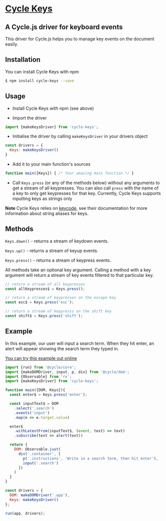 # [Cycle Keys](http://raquelxmoss.github.io/cycle-keys)
## A Cycle.js driver for keyboard events

This driver for Cycle.js helps you to manage key events on the document easily.

## Installation

You can install Cycle Keys with npm

```bash
$ npm install cycle-keys --save
```

## Usage

- Install Cycle Keys with npm (see above)

- Import the driver

```js
import {makeKeysDriver} from 'cycle-keys';
```

- Initialise the driver by calling `makeKeysDriver` in your drivers object

```js
const drivers = {
  Keys: makeKeysDriver()
}
```

- Add it to your main function's sources

```js
function main({Keys}) { /* Your amazing main function */ }
```

- Call `Keys.press` (or any of the methods below) without any arguments to get a stream of all keypresses. You can also call `press` with the name of a key to only get keypresses for that key. Currently, Cycle Keys supports inputting keys as strings only

**Note** Cycle Keys relies on [keycode](https://github.com/timoxley/keycode), see their documentation for more information about string aliases for keys.

## Methods

`Keys.down()` - returns a stream of keydown events.

`Keys.up()` - returns a stream of keyup events.

`Keys.press()` - returns a stream of keypress events.

All methods take an optional key argument. Calling a method with a key argument will return a stream of key events filtered to that particular key.

```js
// return a stream of all keypresses
const allKeypresses$ = Keys.press();

// return a stream of keypresses on the escape key
const esc$ = Keys.press('esc');

// return a stream of keypresss on the shift key
const shift$ = Keys.press('shift');
```

## Example

In this example, our user will input a search term. When they hit enter, an alert will appear showing the search term they typed in.

[You can try this example out online](http://raquelxmoss.github.io/cycle-keys)

```js
import {run} from '@cycle/core';
import {makeDOMDriver, input, p, div} from '@cycle/dom';
import {Observable} from 'rx';
import {makeKeysDriver} from 'cycle-keys';

function main({DOM, Keys}){
  const enter$ = Keys.press('enter');

  const inputText$ = DOM
    .select('.search')
    .events('input')
    .map(e => e.target.value)

  enter$
    .withLatestFrom(inputText$, (event, text) => text)
    .subscribe(text => alert(text))

  return {
    DOM: Observable.just(
      div('.container', [
        p('.instructions', 'Write in a search term, then hit enter'),
        input('.search')
      ])
    )
  }
}

const drivers = {
  DOM: makeDOMDriver('.app'),
  Keys: makeKeysDriver()
};

run(app, drivers);
```
